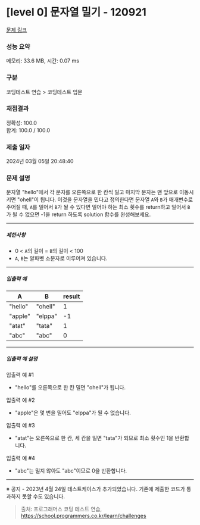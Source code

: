 # [level 0] 문자열 밀기 - 120921 

[문제 링크](https://school.programmers.co.kr/learn/courses/30/lessons/120921) 

### 성능 요약

메모리: 33.6 MB, 시간: 0.07 ms

### 구분

코딩테스트 연습 > 코딩테스트 입문

### 채점결과

정확성: 100.0<br/>합계: 100.0 / 100.0

### 제출 일자

2024년 03월 05일 20:48:40

### 문제 설명

<p>문자열 "hello"에서 각 문자를 오른쪽으로 한 칸씩 밀고 마지막 문자는 맨 앞으로 이동시키면 "ohell"이 됩니다. 이것을 문자열을 민다고 정의한다면 문자열 <code>A</code>와 <code>B</code>가 매개변수로 주어질 때, <code>A</code>를 밀어서 <code>B</code>가 될 수 있다면 밀어야 하는 최소 횟수를 return하고 밀어서 <code>B</code>가 될 수 없으면 -1을 return 하도록 solution 함수를 완성해보세요.</p>

<hr>

<h5>제한사항</h5>

<ul>
<li>0 &lt; <code>A</code>의 길이 = <code>B</code>의 길이 &lt; 100</li>
<li><code>A</code>, <code>B</code>는 알파벳 소문자로 이루어져 있습니다.</li>
</ul>

<hr>

<h5>입출력 예</h5>
<table class="table">
        <thead><tr>
<th>A</th>
<th>B</th>
<th>result</th>
</tr>
</thead>
        <tbody><tr>
<td>"hello"</td>
<td>"ohell"</td>
<td>1</td>
</tr>
<tr>
<td>"apple"</td>
<td>"elppa"</td>
<td>-1</td>
</tr>
<tr>
<td>"atat"</td>
<td>"tata"</td>
<td>1</td>
</tr>
<tr>
<td>"abc"</td>
<td>"abc"</td>
<td>0</td>
</tr>
</tbody>
      </table>
<hr>

<h5>입출력 예 설명</h5>

<p>입출력 예 #1</p>

<ul>
<li>"hello"를 오른쪽으로 한 칸 밀면 "ohell"가 됩니다.</li>
</ul>

<p>입출력 예 #2</p>

<ul>
<li>"apple"은 몇 번을 밀어도 "elppa"가 될 수 없습니다.</li>
</ul>

<p>입출력 예 #3</p>

<ul>
<li>"atat"는 오른쪽으로 한 칸, 세 칸을 밀면 "tata"가 되므로 최소 횟수인 1을 반환합니다.</li>
</ul>

<p>입출력 예 #4</p>

<ul>
<li>"abc"는 밀지 않아도 "abc"이므로 0을 반환합니다.</li>
</ul>

<hr>

<p>※ 공지 - 2023년 4월 24일 테스트케이스가 추가되었습니다. 기존에 제출한 코드가 통과하지 못할 수도 있습니다.</p>


> 출처: 프로그래머스 코딩 테스트 연습, https://school.programmers.co.kr/learn/challenges